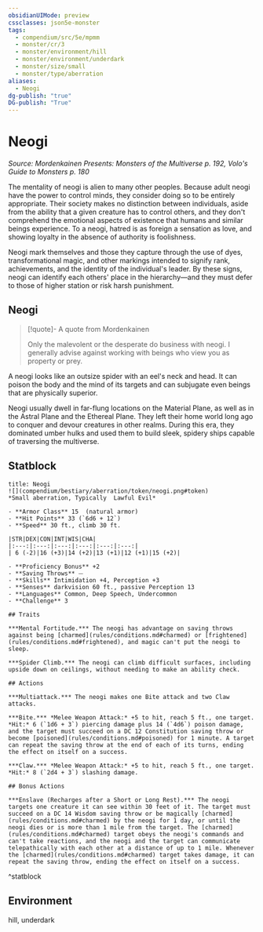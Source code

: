 ```yaml
---
obsidianUIMode: preview
cssclasses: json5e-monster
tags:
  - compendium/src/5e/mpmm
  - monster/cr/3
  - monster/environment/hill
  - monster/environment/underdark
  - monster/size/small
  - monster/type/aberration
aliases:
  - Neogi
dg-publish: "true"
DG-publish: "True"
---
```

# Neogi
*Source: Mordenkainen Presents: Monsters of the Multiverse p. 192, Volo's Guide to Monsters p. 180*  

The mentality of neogi is alien to many other peoples. Because adult neogi have the power to control minds, they consider doing so to be entirely appropriate. Their society makes no distinction between individuals, aside from the ability that a given creature has to control others, and they don't comprehend the emotional aspects of existence that humans and similar beings experience. To a neogi, hatred is as foreign a sensation as love, and showing loyalty in the absence of authority is foolishness.

Neogi mark themselves and those they capture through the use of dyes, transformational magic, and other markings intended to signify rank, achievements, and the identity of the individual's leader. By these signs, neogi can identify each others' place in the hierarchy—and they must defer to those of higher station or risk harsh punishment.

## Neogi

> [!quote]- A quote from Mordenkainen  
> 
> Only the malevolent or the desperate do business with neogi. I generally advise against working with beings who view you as property or prey.

A neogi looks like an outsize spider with an eel's neck and head. It can poison the body and the mind of its targets and can subjugate even beings that are physically superior.

Neogi usually dwell in far-flung locations on the Material Plane, as well as in the Astral Plane and the Ethereal Plane. They left their home world long ago to conquer and devour creatures in other realms. During this era, they dominated umber hulks and used them to build sleek, spidery ships capable of traversing the multiverse.

## Statblock

```ad-statblock
title: Neogi
![](compendium/bestiary/aberration/token/neogi.png#token)
*Small aberration, Typically  Lawful Evil*

- **Armor Class** 15  (natural armor)
- **Hit Points** 33 (`6d6 + 12`)
- **Speed** 30 ft., climb 30 ft.

|STR|DEX|CON|INT|WIS|CHA|
|:---:|:---:|:---:|:---:|:---:|:---:|
| 6 (-2)|16 (+3)|14 (+2)|13 (+1)|12 (+1)|15 (+2)|

- **Proficiency Bonus** +2
- **Saving Throws** ⏤
- **Skills** Intimidation +4, Perception +3
- **Senses** darkvision 60 ft., passive Perception 13
- **Languages** Common, Deep Speech, Undercommon
- **Challenge** 3

## Traits

***Mental Fortitude.*** The neogi has advantage on saving throws against being [charmed](rules/conditions.md#charmed) or [frightened](rules/conditions.md#frightened), and magic can't put the neogi to sleep.

***Spider Climb.*** The neogi can climb difficult surfaces, including upside down on ceilings, without needing to make an ability check.

## Actions

***Multiattack.*** The neogi makes one Bite attack and two Claw attacks.

***Bite.*** *Melee Weapon Attack:* +5 to hit, reach 5 ft., one target. *Hit:* 6 (`1d6 + 3`) piercing damage plus 14 (`4d6`) poison damage, and the target must succeed on a DC 12 Constitution saving throw or become [poisoned](rules/conditions.md#poisoned) for 1 minute. A target can repeat the saving throw at the end of each of its turns, ending the effect on itself on a success.

***Claw.*** *Melee Weapon Attack:* +5 to hit, reach 5 ft., one target. *Hit:* 8 (`2d4 + 3`) slashing damage.

## Bonus Actions

***Enslave (Recharges after a Short or Long Rest).*** The neogi targets one creature it can see within 30 feet of it. The target must succeed on a DC 14 Wisdom saving throw or be magically [charmed](rules/conditions.md#charmed) by the neogi for 1 day, or until the neogi dies or is more than 1 mile from the target. The [charmed](rules/conditions.md#charmed) target obeys the neogi's commands and can't take reactions, and the neogi and the target can communicate telepathically with each other at a distance of up to 1 mile. Whenever the [charmed](rules/conditions.md#charmed) target takes damage, it can repeat the saving throw, ending the effect on itself on a success.
```
^statblock

## Environment

hill, underdark